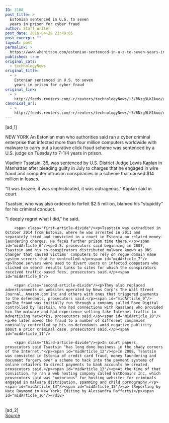 ```yaml
---
ID: 3108
post_title: >
  Estonian sentenced in U.S. to seven
  years in prison for cyber fraud
author: Staff Writer
post_date: 2016-04-26 23:49:05
post_excerpt: ""
layout: post
permalink: >
  https://www.whenitson.com/estonian-sentenced-in-u-s-to-seven-years-in-prison-for-cyber-fraud/
published: true
original_cats:
  - technologyNews
original_title:
  - >
    Estonian sentenced in U.S. to seven
    years in prison for cyber fraud
original_link:
  - >
    http://feeds.reuters.com/~r/reuters/technologyNews/~3/RNzg9LK1kuo/us-usa-cybersecurity-malware-idUSKCN0XN2WX
canonical_url:
  - >
    http://feeds.reuters.com/~r/reuters/technologyNews/~3/RNzg9LK1kuo/us-usa-cybersecurity-malware-idUSKCN0XN2WX
---
```

 [ad_1]
<br><div id="articleText">
<span id="midArticle_start"/>

<span id="midArticle_0"/><span class="focusParagraph" readability="4"><p><span class="articleLocation">NEW YORK</span> An Estonian man who authorities said ran a cyber criminal enterprise that infected more than four million computers worldwide with malware to carry out a lucrative click fraud scheme was sentenced by a U.S. judge on Tuesday to 7-1/4 years in prison.</p></span><span id="midArticle_1"/><p>Vladimir Tsastsin, 35, was sentenced by U.S. District Judge Lewis Kaplan in Manhattan after pleading guilty in July to charges that he engaged in wire fraud and computer intrusion conspiracies in a scheme that caused $14 million in losses.</p><span id="midArticle_2"/><p>"It was brazen, it was sophisticated, it was outrageous," Kaplan said in court.</p><span id="midArticle_3"/><p>Tsastsin, who was also ordered to forfeit $2.5 million, blamed his "stupidity" for his criminal conduct.</p><span id="midArticle_4"/><p>"I deeply regret what I did," he said.</p><span id="midArticle_5"/>
        
        <span class="first-article-divide"/><p>Tsastsin was extradited in October 2014 from Estonia, where he was arrested in 2011 and separately tried and convicted in a court in Estonia on related money-laundering charges. He faces further prison time there.</p><span id="midArticle_6"/><p>U.S. prosecutors said beginning in 2007, Tsastsin and his co-conspirators distributed malware known as DNS Changer that caused victims' computers to rely on rogue domain name system servers that he controlled.</p><span id="midArticle_7"/><p>Those servers were used to divert users on infected computers who clicked on search results links to sites for which the conspirators received traffic-based fees, prosecutors said.</p><span id="midArticle_8"/>
        
        <span class="second-article-divide"/><p>They also replaced advertisements on websites operated by News Corp's The Wall Street Journal, Amazon.com Inc and others with ones that triggered payments to the defendants, prosecutors said.</p><span id="midArticle_9"/><p>The fraud was initially run through a company called Rove Digital controlled by Tsastsin, who had connections with Russians who provided him the malware and had experience selling fake Internet traffic to advertising networks, prosecutors said.</p><span id="midArticle_10"/><p>He later moved the fraud to a number of different companies nominally controlled by his co-defendants amid negative publicity about a prior criminal case, prosecutors said.</p><span id="midArticle_11"/>
        
        <span class="third-article-divide"/><p>In court papers, prosecutors said Tsastsin "has long done business in the shady corners of the Internet."</p><span id="midArticle_12"/><p>In 2008, Tsastsin was convicted in Estonia of credit card fraud, money laundering and document forgery over a scheme to hack into the payment systems of online retailers to direct payments to bank accounts he created, prosecutors said.</p><span id="midArticle_13"/><p>At the time of that conviction, he ran a web hosting company called EstDomains Inc, which prosecutors said was "notorious" for hosting websites for criminals engaged in malware distribution, spamming and child pornography.</p><span id="midArticle_14"/><span id="midArticle_15"/><p> (Reporting by Nate Raymond in New York; Editing by Alessandra Rafferty)</p><span id="midArticle_16"/></div>
<br>[ad_2]
<br><a href="http://feeds.reuters.com/~r/reuters/technologyNews/~3/RNzg9LK1kuo/us-usa-cybersecurity-malware-idUSKCN0XN2WX">Source </a>